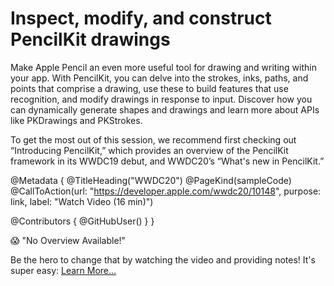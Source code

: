 # Inspect, modify, and construct PencilKit drawings

Make Apple Pencil an even more useful tool for drawing and writing within your app. With PencilKit, you can delve into the strokes, inks, paths, and points that comprise a drawing, use these to build features that use recognition, and modify drawings in response to input. Discover how you can dynamically generate shapes and drawings and learn more about APIs like PKDrawings and PKStrokes.

To get the most out of this session, we recommend first checking out “Introducing PencilKit,” which provides an overview of the PencilKit framework in its WWDC19 debut, and WWDC20’s “What's new in PencilKit.”

@Metadata {
   @TitleHeading("WWDC20")
   @PageKind(sampleCode)
   @CallToAction(url: "https://developer.apple.com/wwdc20/10148", purpose: link, label: "Watch Video (16 min)")

   @Contributors {
      @GitHubUser(<replace this with your GitHub handle>)
   }
}

😱 "No Overview Available!"

Be the hero to change that by watching the video and providing notes! It's super easy:
 [Learn More…](https://wwdcnotes.github.io/WWDCNotes/documentation/wwdcnotes/contributing)
